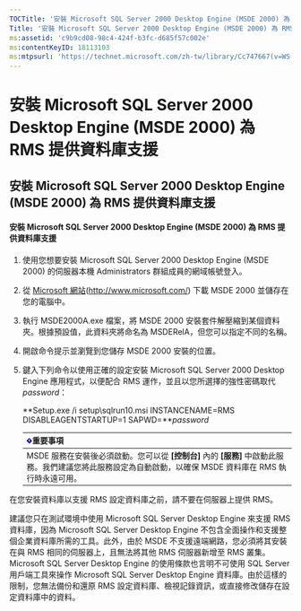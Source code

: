 ```yaml
---
TOCTitle: '安裝 Microsoft SQL Server 2000 Desktop Engine (MSDE 2000) 為 RMS 提供資料庫支援'
Title: '安裝 Microsoft SQL Server 2000 Desktop Engine (MSDE 2000) 為 RMS 提供資料庫支援'
ms:assetid: 'c9b9cd08-98c4-424f-b3fc-d685f57c002e'
ms:contentKeyID: 18113103
ms:mtpsurl: 'https://technet.microsoft.com/zh-tw/library/Cc747667(v=WS.10)'
---
```


安裝 Microsoft SQL Server 2000 Desktop Engine (MSDE 2000) 為 RMS 提供資料庫支援
===============================================================================

安裝 Microsoft SQL Server 2000 Desktop Engine (MSDE 2000) 為 RMS 提供資料庫支援
-------------------------------------------------------------------------------

#### 安裝 Microsoft SQL Server 2000 Desktop Engine (MSDE 2000) 為 RMS 提供資料庫支援

1.  使用您想要安裝 Microsoft SQL Server 2000 Desktop Engine (MSDE 2000) 的伺服器本機 Administrators 群組成員的網域帳號登入。

2.  從 [Microsoft 網站](http://www.microsoft.com/)(http://www.microsoft.com/) 下載 MSDE 2000 並儲存在您的電腦中。

3.  執行 MSDE2000A.exe 檔案，將 MSDE 2000 安裝套件解壓縮到某個資料夾。根據預設值，此資料夾將命名為 MSDERelA，但您可以指定不同的名稱。

4.  開啟命令提示並瀏覽到您儲存 MSDE 2000 安裝的位置。

5.  鍵入下列命令以使用正確的設定安裝 Microsoft SQL Server 2000 Desktop Engine 應用程式，以便配合 RMS 運作，並且以您所選擇的強性密碼取代 *password*：

    **Setup.exe /i setup\\sqlrun10.msi INSTANCENAME=RMS DISABLEAGENTSTARTUP=1 SAPWD=***password*

    | ![](images/Cc747667.Important(WS.10).gif)重要事項                                                                                 |
    |----------------------------------------------------------------------------------------------------------------------------------------------------------------|
    | MSDE 服務在安裝後必須啟動。您可以從 **\[控制台\]** 內的 **\[服務\]** 中啟動此服務。我們建議您將此服務設定為自動啟動，以確保 MSDE 資料庫在 RMS 執行時永遠可用。 |

在您安裝資料庫以支援 RMS 設定資料庫之前，請不要在伺服器上提供 RMS。

建議您只在測試環境中使用 Microsoft SQL Server Desktop Engine 來支援 RMS 資料庫，因為 Microsoft SQL Server Desktop Engine 不包含全面操作和支援整個企業資料庫所需的工具。此外，由於 MSDE 不支援遠端網路，您必須將其安裝在與 RMS 相同的伺服器上，且無法將其他 RMS 伺服器新增至 RMS 叢集。Microsoft SQL Server Desktop Engine 的使用條款也言明不可使用 SQL Server 用戶端工具來操作 Microsoft SQL Server Desktop Engine 資料庫。由於這樣的限制，您無法備份和還原 RMS 設定資料庫、檢視記錄資訊，或直接修改儲存在設定資料庫中的資料。
